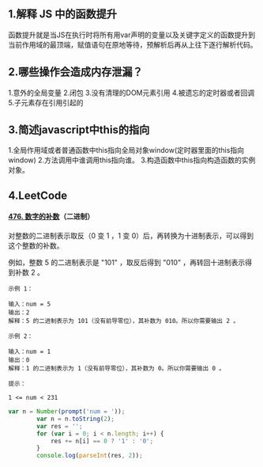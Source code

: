 ## 1.解释 JS 中的函数提升

函数提升就是当JS在执行时将所有用var声明的变量以及关键字定义的函数提升到当前作用域的最顶端，赋值语句在原地等待，预解析后再从上往下逐行解析代码。

## 2.**哪些操作会造成内存泄漏？**

1.意外的全局变量
2.闭包
3.没有清理的DOM元素引用
4.被遗忘的定时器或者回调
5.子元素存在引用引起的
## 3.**简述javascript中this的指向**

1.全局作用域或者普通函数中this指向全局对象window(定时器里面的this指向window)
2.方法调用中谁调用this指向谁。
3.构造函数中this指向构造函数的实例对象。

## 4.LeetCode

#### [476. 数字的补数](https://leetcode-cn.com/problems/number-complement/)（二进制）

对整数的二进制表示取反（0 变 1 ，1 变 0）后，再转换为十进制表示，可以得到这个整数的补数。

例如，整数 5 的二进制表示是 "101" ，取反后得到 "010" ，再转回十进制表示得到补数 2 。

```
示例 1：

输入：num = 5
输出：2
解释：5 的二进制表示为 101（没有前导零位），其补数为 010。所以你需要输出 2 。
```



```
示例 2：

输入：num = 1
输出：0
解释：1 的二进制表示为 1（没有前导零位），其补数为 0。所以你需要输出 0 。
```



```
提示：

1 <= num < 231
```

```js
var n = Number(prompt('num = '));
        var n = n.toString(2);
        var res = '';
        for (var i = 0; i < n.length; i++) {
            res += n[i] == 0 ? '1' : '0';
        }
        console.log(parseInt(res, 2));
```

